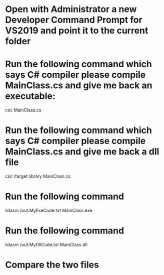 # Open with Administrator a new Developer Command Prompt for VS2019 and point it to the current folder

# Run the following command which says C# compiler please compile MainClass.cs and give me back an executable:

csc MainClass.cs

# Run the following command which says C# compiler please compile MainClass.cs and give me back a dll file

csc /target:library MainClass.cs

# Run the following command

ildasm /out:MyExeCode.txt MainClass.exe

# Run the following command

ildasm /out:MyDllCode.txt MainClass.dll

# Compare the two files
